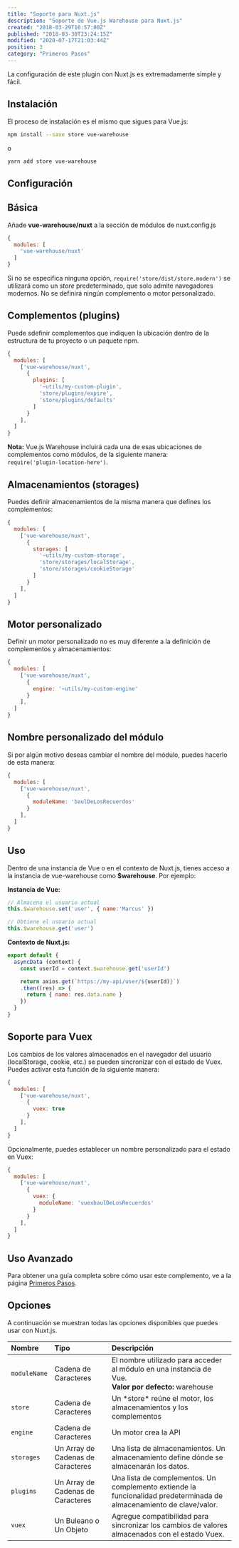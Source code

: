 ```yaml
---
title: "Soporte para Nuxt.js"
description: "Soporte de Vue.js Warehouse para Nuxt.js"
created: "2018-03-29T10:57:00Z"
published: "2018-03-30T23:24:15Z"
modified: "2020-07-17T21:03:44Z"
position: 3
category: "Primeros Pasos"
---
```


La configuración de este plugin con Nuxt.js es extremadamente simple y fácil.

## Instalación

El proceso de instalación es el mismo que sigues para Vue.js:

```bash
npm install --save store vue-warehouse
```

o

```bash
yarn add store vue-warehouse
```

## Configuración

## Básica

Añade **vue-warehouse/nuxt** a la sección de módulos de nuxt.config.js

```javascript
{
  modules: [
    'vue-warehouse/nuxt'
  ]
}
```

Si no se especifica ninguna opción, `require('store/dist/store.modern')` se utilizará como un *store* predeterminado, que solo admite navegadores modernos. No se definirá ningún complemento o motor personalizado.

## Complementos (plugins)

Puede sdefinir complementos que indiquen la ubicación dentro de la estructura de tu proyecto o un paquete npm.

```javascript
{
  modules: [
    ['vue-warehouse/nuxt',
      {
        plugins: [
          '~utils/my-custom-plugin',
          'store/plugins/expire',
          'store/plugins/defaults'
        ]
      }
    ],
  ]
}
```

**Nota:** Vue.js Warehouse incluirá cada una de esas ubicaciones de complementos como módulos, de la siguiente manera: <br> `require('plugin-location-here')`.

## Almacenamientos (storages)

Puedes definir almacenamientos de la misma manera que defines los complementos:

```javascript
{
  modules: [
    ['vue-warehouse/nuxt',
      {
        storages: [
          '~utils/my-custom-storage',
          'store/storages/localStorage',
          'store/storages/cookieStorage'
        ]
      }
    ],
  ]
}
```

## Motor personalizado

Definir un motor personalizado no es muy diferente a la definición de complementos y almacenamientos:

```javascript
{
  modules: [
    ['vue-warehouse/nuxt',
      {
        engine: '~utils/my-custom-engine'
      }
    ],
  ]
}
```

## Nombre personalizado del módulo

Si por algún motivo deseas cambiar el nombre del módulo, puedes hacerlo de esta manera:

```javascript
{
  modules: [
    ['vue-warehouse/nuxt',
      {
        moduleName: 'baulDeLosRecuerdos'
      }
    ],
  ]
}
```

## Uso

Dentro de una instancia de Vue o en el contexto de Nuxt.js, tienes acceso a la instancia de vue-warehouse como **$warehouse**. Por ejemplo:

**Instancia de Vue:**

```javascript
// Almacena el usuario actual
this.$warehouse.set('user', { name:'Marcus' })

// Obtiene el usuario actual
this.$warehouse.get('user')
```

**Contexto de Nuxt.js:**

```javascript
export default {
  asyncData (context) {
    const userId = context.$warehouse.get('userId')

    return axios.get(`https://my-api/user/${userId)}`)
    .then((res) => {
      return { name: res.data.name }
    })
  }
}
```

## Soporte para Vuex

Los cambios de los valores almacenados en el navegador del usuario (localStorage, cookie, etc.) se pueden sincronizar con el estado de Vuex. Puedes activar esta función de la siguiente manera:

```javascript
{
  modules: [
    ['vue-warehouse/nuxt',
      {
        vuex: true
      }
    ],
  ]
}
```

Opcionalmente, puedes establecer un nombre personalizado para el estado en Vuex:

```javascript
{
  modules: [
    ['vue-warehouse/nuxt',
      {
        vuex: {
          moduleName: 'vuexbaulDeLosRecuerdos'
        }
      }
    ],
  ]
}
```

## Uso Avanzado

Para obtener una guía completa sobre cómo usar este complemento, ve a la página [Primeros Pasos](/es/docs/vue-warehouse).

## Opciones

A continuación se muestran todas las opciones disponibles que puedes usar con Nuxt.js.

<div class="table-responsive">
  <table class="table table-bordered">
    <thead>
      <tr>
        <th style="text-align:left">Nombre</th>
        <th style="text-align:left">Tipo</th>
        <th style="text-align:left">Descripción</th>
      </tr>
    </thead>
    <tbody>
      <tr>
        <td style="text-align:left">
          <code>moduleName</code>
        </td>
        <td style="text-align:left">Cadena de Caracteres</td>
        <td style="text-align:left">El nombre utilizado para acceder al módulo en una instancia de Vue.
        <br><strong>Valor por defecto:</strong> warehouse</td>
      </tr>
      <tr>
        <td style="text-align:left">
          <code>store</code>
        </td>
        <td style="text-align:left">Cadena de Caracteres</td>
        <td style="text-align:left">Un *store* reúne el motor, los almacenamientos y los complementos</td>
      </tr>
      <tr>
        <td style="text-align:left">
          <code>engine</code>
        </td>
        <td style="text-align:left">Cadena de Caracteres</td>
        <td style="text-align:left">Un motor crea la API</td>
      </tr>
      <tr>
        <td style="text-align:left">
          <code>storages</code>
        </td>
        <td style="text-align:left">Un Array de Cadenas de Caracteres</td>
        <td style="text-align:left">Una lista de almacenamientos. Un almacenamiento define dónde se almacenarán los datos.</td>
      </tr>
      <tr>
        <td style="text-align:left">
          <code>plugins</code>
        </td>
        <td style="text-align:left">Un Array de Cadenas de Caracteres</td>
        <td style="text-align:left">Una lista de complementos. Un complemento extiende la funcionalidad predeterminada de almacenamiento de clave/valor.</td>
      </tr>
      <tr>
        <td style="text-align:left">
          <code>vuex</code>
        </td>
        <td style="text-align:left">Un Buleano o Un Objeto</td>
        <td style="text-align:left">Agregue compatibilidad para sincronizar los cambios de valores almacenados con el estado Vuex.</td>
      </tr>
    </tbody>
  </table>
</div>


[npm]: https://www.npmjs.com/
[node]: https://nodejs.org
[store.js]: https://github.com/marcuswestin/store.js/
